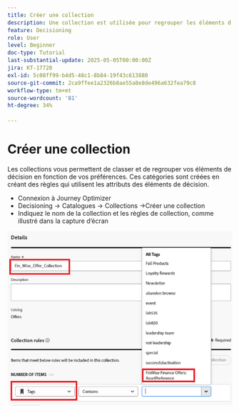 ```yaml
---
title: Créer une collection
description: Une collection est utilisée pour regrouper les éléments d’offre associés dans la prise de décision, ce qui facilite la gestion et l’organisation du contenu autour d’un thème, d’une audience ou d’un objectif de campagne spécifique.
feature: Decisioning
role: User
level: Beginner
doc-type: Tutorial
last-substantial-update: 2025-05-05T00:00:00Z
jira: KT-17728
exl-id: 5c08ff99-b4d5-48c1-8b84-19f43c613880
source-git-commit: 2ca9ffee1a2326b8ae55a8e8de496a632fea79c8
workflow-type: tm+mt
source-wordcount: '81'
ht-degree: 34%

---
```


# Créer une collection

Les collections vous permettent de classer et de regrouper vos éléments de décision en fonction de vos préférences. Ces catégories sont créées en créant des règles qui utilisent les attributs des éléments de décision.

* Connexion à Journey Optimizer
* Decisioning -> Catalogues -> Collections ->Créer une collection
* Indiquez le nom de la collection et les règles de collection, comme illustré dans la capture d’écran

![create-collection](assets/fin-wise-collection.png)
